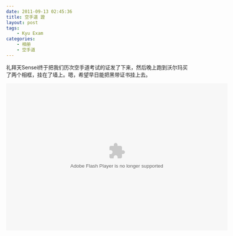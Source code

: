 ```yaml
---
date: 2011-09-13 02:45:36
title: 空手道 證
layout: post
tags:
    - Kyu Exam
categories:
    - 相册
    - 空手道
---
```

礼拜天Sensei终于把我们历次空手道考试的证发了下来，然后晚上跑到沃尔玛买了两个相框，挂在了墙上。嗯，希望早日能把黑带证书挂上去。

<embed type="application/x-shockwave-flash" src="https://picasaweb.google.com/s/c/bin/slideshow.swf" width="600" height="400" flashvars="host=picasaweb.google.com&captions=1&noautoplay=1&hl=en_US&feat=flashalbum&RGB=0x000000&feed=https%3A%2F%2Fpicasaweb.google.com%2Fdata%2Ffeed%2Fapi%2Fuser%2Fztpala%2Falbumid%2F5651584505435232049%3Falt%3Drss%26kind%3Dphoto%26authkey%3DGv1sRgCKSFjaHfhfmHmwE%26hl%3Den_US" pluginspage="http://www.macromedia.com/go/getflashplayer"></embed>